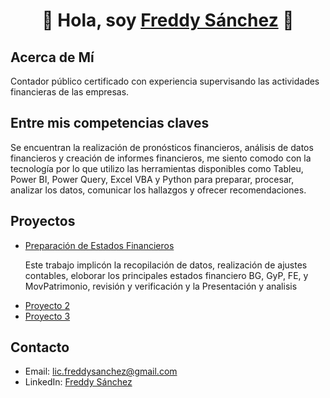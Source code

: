 <div align="center">
<h1 align="center">👋 Hola, soy <a href="https://aristi.dev">Freddy Sánchez</a> 👋</h1>
</div>

## Acerca de Mí
Contador público certificado con experiencia supervisando las actividades financieras de las empresas. 

## Entre mis competencias claves
Se encuentran la realización de pronósticos financieros, análisis de datos financieros y creación de informes financieros, 
me siento comodo con la tecnología por lo que utilizo las herramientas disponibles como Tableu, Power BI, Power Query, 
Excel VBA y Python  para preparar, procesar, analizar los datos, comunicar los hallazgos y ofrecer recomendaciones.

## Proyectos
- [Preparación de Estados Financieros](https://drive.google.com/file/d/1sNQ2j9dhORDvobaPHJS_5evamonsF5WT/view?usp=sharing)
  <p>Este trabajo implicón la recopilación de datos, realización de ajustes contables, eloborar los principales estados financiero 
  BG, GyP, FE, y MovPatrimonio, revisión y verificación y la Presentación y analisis</p>
- [Proyecto 2](#)
- [Proyecto 3](#)

## Contacto
- Email: lic.freddysanchez@gmail.com
- LinkedIn: [Freddy Sánchez](https://www.linkedin.com/in/freddysanchezaguero)

